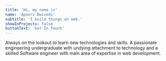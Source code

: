 ```yaml
---
title: 'Hi, my name is'
name: 'Apoorv Dwivedi'
subtitle: 'I build things on web.'
showInProjects: false
buttonText: 'Get In Touch'
---
```


Always on the lookout to learn new technologies and skills. A passionate engineering undergraduate with undying attachment to technology and a skilled Software engineer with main area of expertise in web development.
